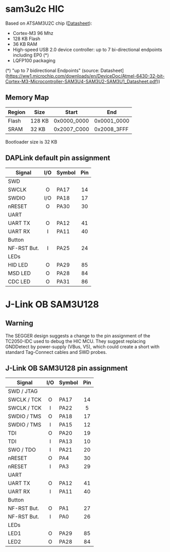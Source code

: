# sam3u2c HIC

Based on ATSAM3U2C chip ([Datasheet](https://ww1.microchip.com/downloads/en/DeviceDoc/Atmel-6430-32-bit-Cortex-M3-Microcontroller-SAM3U4-SAM3U2-SAM3U1_Datasheet.pdf)):
- Cortex-M3 96 Mhz
- 128 KB Flash
- 36 KB RAM
- High-speed USB 2.0 device controller: up to 7 bi-directional endpoints including EP0 (*)
- LQFP100 packaging

(*) "up to 7 bidirectional Endpoints" (source: Datasheet](https://ww1.microchip.com/downloads/en/DeviceDoc/Atmel-6430-32-bit-Cortex-M3-Microcontroller-SAM3U4-SAM3U2-SAM3U1_Datasheet.pdf))

## Memory Map

| Region   |  Size  | Start       | End         |
|----------|--------|-------------|-------------|
| Flash    | 128 KB | 0x0000_0000 | 0x0001_0000 |
| SRAM     |  32 KB | 0x2007_C000 | 0x2008_3FFF |

Bootloader size is 32 KB

## DAPLink default pin assignment

| Signal      | I/O | Symbol  | Pin |
|-------------|:---:|---------|:---:|
| SWD         |
| SWCLK       |  O  | PA17    |  14 |
| SWDIO       | I/O | PA18    |  17 |
| nRESET      |  O  | PA30    |  30 |
| UART        |
| UART TX     |  O  | PA12    |  41 |
| UART RX     |  I  | PA11    |  40 |
| Button      |
| NF-RST But. |  I  | PA25    |  24 |
| LEDs        |
| HID LED     |  O  | PA29    |  85 |
| MSD LED     |  O  | PA28    |  84 |
| CDC LED     |  O  | PA31    |  86 |

# J-Link OB SAM3U128

## Warning

The SEGGER design suggests a change to the pin assignment of the TC2050-IDC
used to debug the HIC MCU. They suggest replacing GNDDetect by power-supply
(VBus, V5), which could create a short with standard Tag-Connect cables and
SWD probes.

## J-Link OB SAM3U128 pin assignment

| Signal      | I/O | Symbol  | Pin |
|-------------|:---:|---------|:---:|
| SWD / JTAG  |
| SWCLK / TCK |  O  | PA17    |  14 |
| SWCLK / TCK |  I  | PA22    |   5 |
| SWDIO / TMS |  O  | PA18    |  17 |
| SWDIO / TMS |  I  | PA15    |  12 |
| TDI         |  O  | PA20    |  19 |
| TDI         |  I  | PA13    |  10 |
| SWO / TDO   |  I  | PA21    |  20 |
| nRESET      |  O  | PA4     |  30 |
| nRESET      |  I  | PA3     |  29 |
| UART        |
| UART TX     |  O  | PA12    |  41 |
| UART RX     |  I  | PA11    |  40 |
| Button      |
| NF-RST But. |  O  | PA1     |  27 |
| NF-RST But. |  I  | PA0     |  26 |
| LEDs        |
| LED1        |  O  | PA29    |  85 |
| LED2        |  O  | PA28    |  84 |
